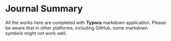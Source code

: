 # Journal Summary

All the works here are completed with **Typora** markdown application. Please be aware that in other platforms, including GitHub, some markdown symbols might not work well.

